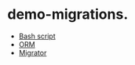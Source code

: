 # demo-migrations.

* [Bash script](https://github.com/mbucc/shmig/blob/master/shmig.conf.example) 
* [ORM](https://gorm.io/docs/migration.html)
* [Migrator](https://github.com/golang-migrate/migrate)
